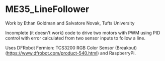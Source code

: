 # ME35_LineFollower

Work by Ethan Goldman and Salvatore Novak, Tufts University

Incomplete (it doesn't work) code to drive two motors with PWM using PID control with error calculated from two sensor inputs to follow a line.

Uses DFRobot Fermion: TCS3200 RGB Color Sensor (Breakout) (https://www.dfrobot.com/product-540.html) and RaspberryPi.
